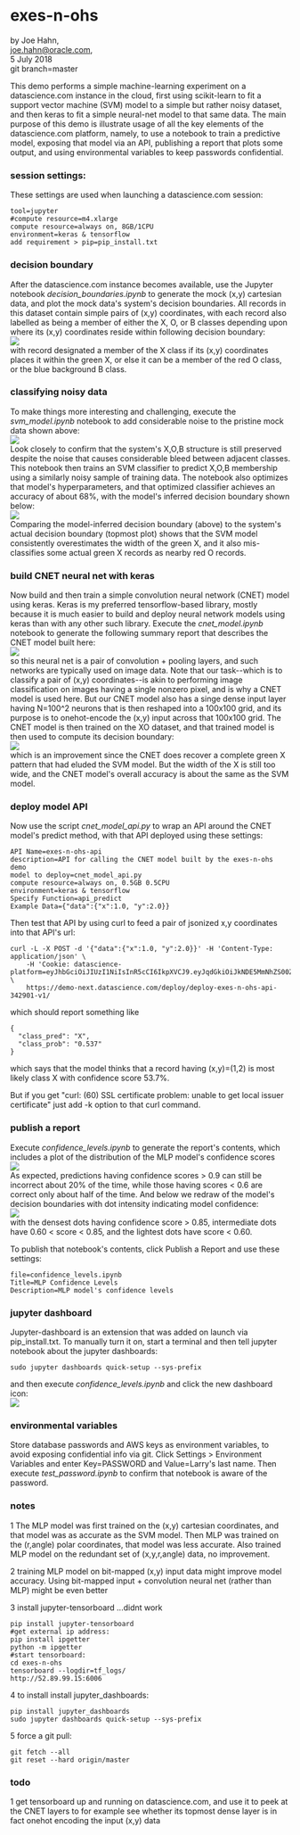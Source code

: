 # exes-n-ohs

by Joe Hahn,<br />
joe.hahn@oracle.com,<br />
5 July 2018<br />
git branch=master

This demo performs a simple machine-learning experiment on a datascience.com instance 
in the cloud, first using scikit-learn to fit a support vector machine (SVM) model
to a simple but rather noisy dataset, and then keras to fit a simple neural-net model
to that same data. The main purpose of this demo is illustrate usage of all the
key elements of the datascience.com platform, namely, to use a notebook to train a predictive
model, exposing that model via an API, publishing a report that plots some output, and
using environmental variables to keep passwords confidential.

### session settings:

These settings are used when launching a datascience.com session:

    tool=jupyter
    #compute resource=m4.xlarge
    compute resource=always on, 8GB/1CPU
    environment=keras & tensorflow
    add requirement > pip=pip_install.txt


### decision boundary

After the datascience.com instance becomes available, use the Jupyter notebook _decision_boundaries.ipynb_
to generate the mock (x,y) cartesian data, and plot the mock data's system's decision boundaries.
All records in this dataset contain simple pairs of (x,y) coordinates, with each record
also labelled as being a member of either the X, O, or B classes depending
upon where its (x,y) coordinates reside within following decision boundary:<br />
![](figs/decision_boundary.png)<br />
with record designated a member of the X class if its (x,y) coordinates
places it within the green X, or else it can be a member of the
red O class, or the blue background B class. 

### classifying noisy data

To make things more interesting and challenging, execute the _svm_model.ipynb_ notebook
to add considerable noise to the pristine mock data shown above:<br />
![](figs/training_data.png)<br />
Look closely to confirm
that the system's X,O,B structure is still preserved despite the noise that
causes considerable bleed between adjacent classes. 
This notebook then trains an SVM classifier to predict
X,O,B membership using a similarly noisy sample of training data. The notebook
also optimizes that model's hyperparameters, and that optimized classifier achieves
an accuracy of about 68%, with the model's inferred decision boundary shown below:<br />
![](figs/svm_decision_boundary.png)<br />
Comparing the model-inferred decision boundary (above) to the system's actual decision
boundary (topmost plot) shows that the SVM model consistently overestimates the width
of the green X, and it also mis-classifies some actual green X records as nearby red O records.

### build CNET neural net with keras

Now build and then train a simple convolution neural network (CNET) model using
keras. Keras is my preferred tensorflow-based library, mostly because it is much
easier to build and deploy neural network models using keras than with any
other such library. Execute the _cnet_model.ipynb_ notebook to generate
the following summary report that describes the CNET model built here:<br />
![](figs/cnet_summary.png)<br />
so this neural net is a pair of convolution + pooling layers,
and such networks are typically used on image data. Note that our task--which is
to classify a pair of (x,y) coordinates--is akin to performing image classification
on images having a single nonzero pixel, and is why a CNET model is used here.
But our CNET model also has a singe dense input layer having N=100^2 neurons that
is then reshaped into a 100x100 grid, and its purpose is to onehot-encode
the (x,y) input across that 100x100 grid. 
The CNET model is then trained on the XO dataset,
and that trained model is then used to compute its decision boundary:<br />
![](figs/cnet_decision_boundary.png)<br />
which is an improvement since the CNET does recover a complete green X pattern
that had eluded the SVM model. But the width of the X is still too wide, and the CNET
model's overall accuracy is about the same as the SVM model.


### deploy model API

Now use the script _cnet_model_api.py_ to wrap an API around the CNET model's predict method,
with that API deployed using these settings:

    API Name=exes-n-ohs-api
    description=API for calling the CNET model built by the exes-n-ohs demo
    model to deploy=cnet_model_api.py
    compute resource=always on, 0.5GB 0.5CPU
    environment=keras & tensorflow
    Specify Function=api_predict
    Example Data={"data":{"x":1.0, "y":2.0}}

Then test that API by using curl to feed a pair of jsonized x,y coordinates into that API's url:

    curl -L -X POST -d '{"data":{"x":1.0, "y":2.0}}' -H 'Content-Type: application/json' \
        -H 'Cookie: datascience-platform=eyJhbGciOiJIUzI1NiIsInR5cCI6IkpXVCJ9.eyJqdGkiOiJkNDE5MmNhZS00ZGMxLTQ0MjUtOWIwNy0wMmZjNGE5YzQxODEiLCJzZXJ2aWNlTmFtZSI6ImRlcGxveS1leGVzLW4tb2hzLWFwaS0zNDI5MDEtdjEiLCJpYXQiOjE1MzMxNDU5MzZ9.CODpoPRdWzYa3hlv1osArKrYsv3AB4gTuwOX_S2WGpY' \
        https://demo-next.datascience.com/deploy/deploy-exes-n-ohs-api-342901-v1/

which should report something like

    {
      "class_pred": "X", 
      "class_prob": "0.537"
    }

which says that the model thinks that a record having (x,y)=(1,2) is most likely class X
with confidence score 53.7%.

But if you get "curl: (60) SSL certificate problem: unable to get local issuer certificate"
just add -k option to that curl command.


### publish a report

Execute _confidence_levels.ipynb_ to generate the report's contents, which includes a plot of the distribution of
the MLP model's confidence scores<br />
![](figs/cnet_confidence_scores.png)<br />
As expected,  predictions having confidence scores > 0.9 can still be incorrect about 20% of the time,
while those having scores < 0.6 are correct only about half of the time.
And below we redraw of the model's decision boundaries with dot intensity indicating model confidence:<br />
![](figs/cnet_confidence_boundary.png)<br />
with the densest dots having confidence score > 0.85, intermediate dots have 0.60 < score < 0.85,
and the lightest dots have score < 0.60.

To publish that notebook's contents, click Publish a Report and use these settings:

    file=confidence_levels.ipynb
    Title=MLP Confidence Levels
    Description=MLP model's confidence levels
    

### jupyter dashboard

Jupyter-dashboard is an extension that was added on launch via pip_install.txt. To manually
turn it on, start a terminal and then tell jupyter notebook about the jupyter dashboards:

    sudo jupyter dashboards quick-setup --sys-prefix

and then execute _confidence_levels.ipynb_ and click the new dashboard icon:<br />
![](figs/dashboard.png)<br />


### environmental variables

Store database passwords and AWS keys as environment variables, to avoid exposing
confidential info via git. Click Settings > Environment Variables and enter
Key=PASSWORD and Value=Larry's last name. Then execute _test_password.ipynb_
to confirm that notebook is aware of the password.


### notes

1 The MLP model was first trained on the (x,y) cartesian coordinates, and that model
was as accurate as the SVM model. Then MLP was trained on the (r,angle) polar
coordinates, that model was less accurate. Also trained MLP model on  the redundant set of
(x,y,r,angle) data, no improvement.

2 training MLP model on bit-mapped (x,y) input data might improve model accuracy. 
Using bit-mapped input + convolution neural net (rather than MLP) might be even better

3 install jupyter-tensorboard ...didnt work

    pip install jupyter-tensorboard
    #get external ip address:
    pip install ipgetter
    python -m ipgetter 
    #start tensorboard:
    cd exes-n-ohs
    tensorboard --logdir=tf_logs/
    http://52.89.99.15:6006

4 to install install jupyter_dashboards:

    pip install jupyter_dashboards
    sudo jupyter dashboards quick-setup --sys-prefix

5 force a git pull:

    git fetch --all
    git reset --hard origin/master


### todo

1 get tensorboard up and running on datascience.com, and use it to peek at the CNET
layers to for example see whether its topmost dense layer is in fact onehot encoding
the input (x,y) data

